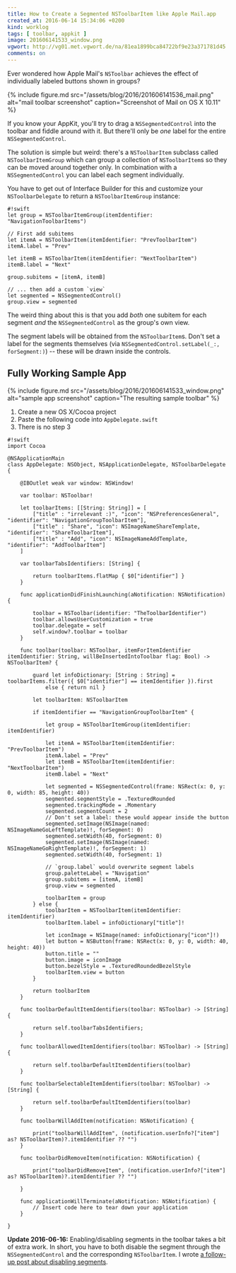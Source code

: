 ```yaml
---
title: How to Create a Segmented NSToolbarItem like Apple Mail.app
created_at: 2016-06-14 15:34:06 +0200
kind: worklog
tags: [ toolbar, appkit ]
image: 201606141533_window.png
vgwort: http://vg01.met.vgwort.de/na/81ea1899bca84722bf9e23a371781d45
comments: on
---
```


Ever wondered how Apple Mail's `NSToolbar` achieves the effect of individually labeled buttons shown in groups? 

{% include figure.md src="/assets/blog/2016/201606141536_mail.png" alt="mail toolbar screenshot" caption="Screenshot of Mail on OS X 10.11" %}

If you know your AppKit, you'll try to drag a `NSSegmentedControl` into the toolbar and fiddle around with it. But there'll only be _one_ label for the entire `NSSegmentedControl`.

The solution is simple but weird: there's a `NSToolbarItem` subclass called `NSToolbarItemGroup` which can group a collection of `NSToolbarItem`s so they can be moved around together only. In combination with a `NSSegmentedControl` you can label each segment individually.

You have to get out of Interface Builder for this and customize your `NSToolbarDelegate` to return a `NSToolbarItemGroup` instance:

    #!swift
    let group = NSToolbarItemGroup(itemIdentifier: "NavigationToolbarItems")

    // First add subitems
    let itemA = NSToolbarItem(itemIdentifier: "PrevToolbarItem")
    itemA.label = "Prev"
    
    let itemB = NSToolbarItem(itemIdentifier: "NextToolbarItem")
    itemB.label = "Next"

    group.subitems = [itemA, itemB]
    
    // ... then add a custom `view`
    let segmented = NSSegmentedControl()
    group.view = segmented


The weird thing about this is that you add _both_ one subitem for each segment _and_ the `NSSegmentedControl` as the group's own view.

The segment labels will be obtained from the `NSToolbarItem`s. Don't set a label for the segments themselves (via `NSSegmentedControl.setLabel(_:, forSegment:)`) -- these will be drawn inside the controls.

## Fully Working Sample App

{% include figure.md src="/assets/blog/2016/201606141533_window.png" alt="sample app screenshot" caption="The resulting sample toolbar" %}

1. Create a new OS X/Cocoa project
2. Paste the following code into `AppDelegate.swift`
3. There is no step 3

<!-- separator -->

    #!swift
    import Cocoa

    @NSApplicationMain
    class AppDelegate: NSObject, NSApplicationDelegate, NSToolbarDelegate {

        @IBOutlet weak var window: NSWindow!

        var toolbar: NSToolbar!

        let toolbarItems: [[String: String]] = [
            ["title" : "irrelevant :)", "icon": "NSPreferencesGeneral", "identifier": "NavigationGroupToolbarItem"],
            ["title" : "Share", "icon": NSImageNameShareTemplate, "identifier": "ShareToolbarItem"],
            ["title" : "Add", "icon": NSImageNameAddTemplate, "identifier": "AddToolbarItem"]
        ]

        var toolbarTabsIdentifiers: [String] {

            return toolbarItems.flatMap { $0["identifier"] }
        }

        func applicationDidFinishLaunching(aNotification: NSNotification) {

            toolbar = NSToolbar(identifier: "TheToolbarIdentifier")
            toolbar.allowsUserCustomization = true
            toolbar.delegate = self
            self.window?.toolbar = toolbar
        }

        func toolbar(toolbar: NSToolbar, itemForItemIdentifier itemIdentifier: String, willBeInsertedIntoToolbar flag: Bool) -> NSToolbarItem? {

            guard let infoDictionary: [String : String] = toolbarItems.filter({ $0["identifier"] == itemIdentifier }).first
                else { return nil }

            let toolbarItem: NSToolbarItem

            if itemIdentifier == "NavigationGroupToolbarItem" {

                let group = NSToolbarItemGroup(itemIdentifier: itemIdentifier)

                let itemA = NSToolbarItem(itemIdentifier: "PrevToolbarItem")
                itemA.label = "Prev"
                let itemB = NSToolbarItem(itemIdentifier: "NextToolbarItem")
                itemB.label = "Next"

                let segmented = NSSegmentedControl(frame: NSRect(x: 0, y: 0, width: 85, height: 40))
                segmented.segmentStyle = .TexturedRounded
                segmented.trackingMode = .Momentary
                segmented.segmentCount = 2
                // Don't set a label: these would appear inside the button
                segmented.setImage(NSImage(named: NSImageNameGoLeftTemplate)!, forSegment: 0)
                segmented.setWidth(40, forSegment: 0)
                segmented.setImage(NSImage(named: NSImageNameGoRightTemplate)!, forSegment: 1)
                segmented.setWidth(40, forSegment: 1)

                // `group.label` would overwrite segment labels
                group.paletteLabel = "Navigation"
                group.subitems = [itemA, itemB]
                group.view = segmented

                toolbarItem = group
            } else {
                toolbarItem = NSToolbarItem(itemIdentifier: itemIdentifier)
                toolbarItem.label = infoDictionary["title"]!

                let iconImage = NSImage(named: infoDictionary["icon"]!)
                let button = NSButton(frame: NSRect(x: 0, y: 0, width: 40, height: 40))
                button.title = ""
                button.image = iconImage
                button.bezelStyle = .TexturedRoundedBezelStyle
                toolbarItem.view = button
            }

            return toolbarItem
        }

        func toolbarDefaultItemIdentifiers(toolbar: NSToolbar) -> [String] {

            return self.toolbarTabsIdentifiers;
        }

        func toolbarAllowedItemIdentifiers(toolbar: NSToolbar) -> [String] {

            return self.toolbarDefaultItemIdentifiers(toolbar)
        }

        func toolbarSelectableItemIdentifiers(toolbar: NSToolbar) -> [String] {

            return self.toolbarDefaultItemIdentifiers(toolbar)
        }

        func toolbarWillAddItem(notification: NSNotification) {

            print("toolbarWillAddItem", (notification.userInfo?["item"] as? NSToolbarItem)?.itemIdentifier ?? "")
        }

        func toolbarDidRemoveItem(notification: NSNotification) {

            print("toolbarDidRemoveItem", (notification.userInfo?["item"] as? NSToolbarItem)?.itemIdentifier ?? "")

        }

        func applicationWillTerminate(aNotification: NSNotification) {
            // Insert code here to tear down your application
        }
    
    }

**Update 2016-06-16:** Enabling/disabling segments in the toolbar takes a bit of extra work. In short, you have to both disable the segment through the `NSSegmentedControl` and the corresponding `NSToolbarItem`. I wrote [a follow-up post about disabling segments](content/posts/2016/06/disabling-toolbar-item-segments.txt).
